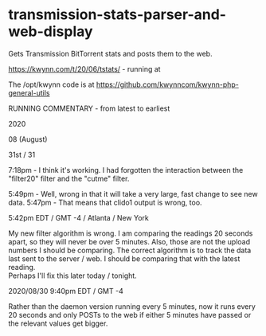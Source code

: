 # transmission-stats-parser-and-web-display
Gets Transmission BitTorrent stats and posts them to the web.

https://kwynn.com/t/20/06/tstats/  - running at

The /opt/kwynn code is at  https://github.com/kwynncom/kwynn-php-general-utils

RUNNING COMMENTARY - from latest to earliest

2020

08 (August)

31st / 31

7:18pm - I think it's working.  I had forgotten the interaction between the "filter20" filter and the "cutme" filter.  

5:49pm - Well, wrong in that it will take a very large, fast change to see new data.
5:47pm - That means that clido1 output is wrong, too.

5:42pm EDT / GMT -4 / Atlanta / New York

My new filter algorithm is wrong.  I am comparing the readings 20 seconds apart, so they will never be over 5 minutes.  Also, those are not the upload 
numbers I should be comparing.  The correct algorithm is to track the data last sent to the server / web.  I should be comparing that with the latest reading.  
Perhaps I'll fix this later today / tonight.


2020/08/30 9:40pm EDT / GMT -4

Rather than the daemon version running every 5 minutes, now it runs every 20 seconds and only POSTs to the web if either 5 minutes have passed or 
the relevant values get bigger.

